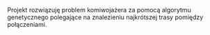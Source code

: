 Projekt rozwiązuję problem komiwojażera za pomocą algorytmu genetycznego polegające na znalezieniu najkrótszej trasy pomiędzy połączeniami.

